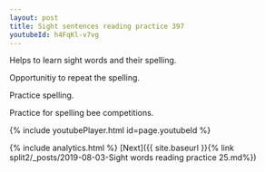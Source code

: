 ```yaml
---
layout: post
title: Sight sentences reading practice 397
youtubeId: h4FqKl-v7vg
---
```

 
 
Helps to learn sight words and their spelling.

Opportunitiy to repeat the spelling. 

Practice spelling. 
 
Practice for spelling bee competitions. 
 
{% include youtubePlayer.html id=page.youtubeId %}
 
 
{% include analytics.html %} 
[Next]({{ site.baseurl }}{% link  split2/_posts/2019-08-03-Sight words reading practice 25.md%})
 

